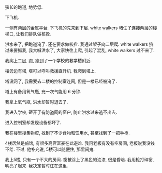 狭长的跑道, 地势低.

下飞机.

一侧有两层的金属平台. 下飞机的先来到下层. white walkers 堵住了连接两层的楼梯口, 让我们排队做核拴.

洪水来了, 把跑道淹了. 还在要求做核拴. 我通过架子向二层爬. white walkers 挤过来要抓我, 我大喊洪水了, 大家快往上爬, 引起了混乱, white walkers 过不来了.

我爬上二层, 跑, 跑到了一个学校的教学楼附近.

楼旁边有塔, 塔可以呼叫救援直升机. 我爬到塔上.

塔没网了, 我需要去二楼的控制室连网, 但是一楼已经被淹了.

塔上有备用氧气瓶, 充一次气能用 6 分钟.

我拿上氧气瓶, 洪水却暂时退去了.

我进入学校, 砸开了有防盗网的窗户, 防止洪水过来逃不出去.

进入控制室却发现设备都坏了.

我在楼里搜集物资, 找到了不少食物和饮用水, 甚至找到了一把手枪.

4楼居然是旅馆, 有很多高官富豪在此避难. 我问老板有没有空房间, 老板说我没钱不给. 不过, 他补充说, 5楼可以随便住, 那里闹鬼.

我上5楼, 只有一个不大的房间. 窗被涂上了黑色的油漆, 很是昏暗. 我用枪打碎窗, 明亮了起来. 我决定暂时住在这里.
